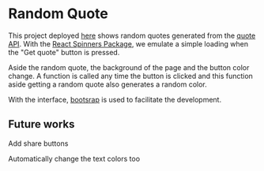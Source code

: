 # Random Quote

This project deployed [here](https://random-quote-web-app.vercel.app/) shows random quotes generated from the [quote API](https://github.com/lukePeavey/quotable). With the [React Spinners Package](https://www.npmjs.com/package/react-spinners), we emulate a simple loading when the "Get quote" button is pressed.

Aside the random quote, the background of the page and the button color change. A function is called any time the button is clicked and this function aside getting a random quote also generates a random color.

With the interface, [bootsrap](https://getbootstrap.com/) is used to facilitate the development.

## Future works

Add share buttons

Automatically change the text colors too
